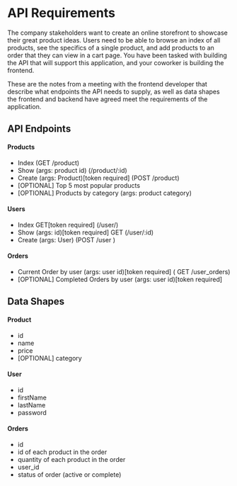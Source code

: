 # API Requirements
The company stakeholders want to create an online storefront to showcase their great product ideas. Users need to be able to browse an index of all products, see the specifics of a single product, and add products to an order that they can view in a cart page. You have been tasked with building the API that will support this application, and your coworker is building the frontend.

These are the notes from a meeting with the frontend developer that describe what endpoints the API needs to supply, as well as data shapes the frontend and backend have agreed meet the requirements of the application. 

## API Endpoints
#### Products
- Index (GET /product)
- Show (args: product id) (/product/:id)
- Create (args: Product)[token required] (POST /product)
- [OPTIONAL] Top 5 most popular products 
- [OPTIONAL] Products by category (args: product category)

#### Users
- Index GET[token required]  (/user/)
- Show (args: id)[token required] GET (/user/:id)
- Create (args: User) (POST /user )

#### Orders
- Current Order by user (args: user id)[token required] ( GET /user_orders)
- [OPTIONAL] Completed Orders by user (args: user id)[token required]

## Data Shapes
#### Product
-  id
- name
- price
- [OPTIONAL] category

#### User
- id
- firstName
- lastName
- password

#### Orders
- id
- id of each product in the order
- quantity of each product in the order
- user_id
- status of order (active or complete)

